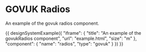 # GOVUK Radios

An example of the govuk radios component.

{{ designSystemExample({
"iframe": {
    "title": "An example of the govukRadios component",
    "url": "example.html",
    "size": "m"
},
"component": {
    "name": "radios",
    "type": "govuk"
}
}) }}
